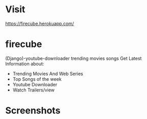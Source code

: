 # Visit 

https://firecube.herokuapp.com/

# firecube
(Django)-youtube-downloader trending movies songs
Get Latest Information about: 
- Trending Movies And  Web Series
- Top Songs of the week
- Youtube Downloader
- Watch Trailers/view

# Screenshots
